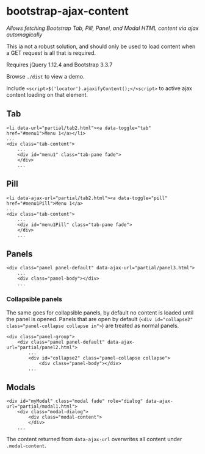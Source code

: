 # bootstrap-ajax-content

_Allows fetching Bootstrap Tab, Pill, Panel, and Modal HTML content via ajax automagically_

This ia not a robust solution, and should only be used to load content when a GET request is all that is required. 

Requires jQuery 1.12.4 and Bootstrap 3.3.7

Browse `./dist` to view a demo.

Include `<script>$('locator').ajaxifyContent();</<script>` to active ajax content loading on that element.

## Tab
```
<li data-url="partial/tab2.html"><a data-toggle="tab" href="#menu1">Menu 1</a></li>
...
<div class="tab-content">
	...
	<div id="menu1" class="tab-pane fade">
	</div>
	...
```

## Pill
```
<li data-ajax-url="partial/tab2.html"><a data-toggle="pill" href="#menu1Pill">Menu 1</a>
...
<div class="tab-content">
	...
	<div id="menu1Pill" class="tab-pane fade">
	</div>
	...
```

## Panels
```
<div class="panel panel-default" data-ajax-url="partial/panel3.html">
	...
	<div class="panel-body"></div>
	...
```
### Collapsible panels
The same goes for collapsible panels, by default no content is loaded until the panel is opened. Panels that are open by default (`<div id="collapse2" class="panel-collapse collapse in">`) are treated as normal panels. 
```
<div class="panel-group">
	<div class="panel panel-default" data-ajax-url="partial/panel2.html">
		...
		<div id="collapse2" class="panel-collapse collapse">
			<div class="panel-body"></div>
		...
```
## Modals
```
<div id="myModal" class="modal fade" role="dialog" data-ajax-url="partial/modal1.html">
	<div class="modal-dialog">
		<div class="modal-content">
		</div>
	...
```
The content returned from `data-ajax-url` overwrites all content under `.modal-content`.

